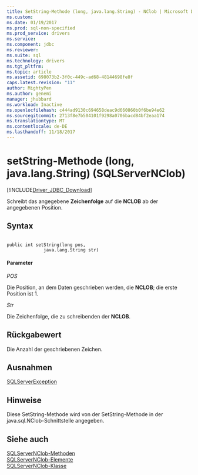 ```yaml
---
title: SetString-Methode (long, java.lang.String) - NClob | Microsoft Docs
ms.custom: 
ms.date: 01/19/2017
ms.prod: sql-non-specified
ms.prod_service: drivers
ms.service: 
ms.component: jdbc
ms.reviewer: 
ms.suite: sql
ms.technology: drivers
ms.tgt_pltfrm: 
ms.topic: article
ms.assetid: 698073b2-3f0c-449c-ad68-48144698fe8f
caps.latest.revision: "11"
author: MightyPen
ms.author: genemi
manager: jhubbard
ms.workload: Inactive
ms.openlocfilehash: c444ad9130c694658deac9d660860b0f6be94e62
ms.sourcegitcommit: 2713f8e7b504101f9298a0706bacd84bf2eaa174
ms.translationtype: MT
ms.contentlocale: de-DE
ms.lasthandoff: 11/18/2017
---
```

# <a name="setstring-method-long-javalangstring-sqlservernclob"></a>setString-Methode (long, java.lang.String) (SQLServerNClob)
[!INCLUDE[Driver_JDBC_Download](../../../includes/driver_jdbc_download.md)]

  Schreibt das angegebene **Zeichenfolge** auf die **NCLOB** ab der angegebenen Position.  
  
## <a name="syntax"></a>Syntax  
  
```  
  
public int setString(long pos,  
              java.lang.String str)  
```  
  
#### <a name="parameters"></a>Parameter  
 *POS*  
  
 Die Position, an dem Daten geschrieben werden, die **NCLOB**; die erste Position ist 1.  
  
 *Str*  
  
 Die Zeichenfolge, die zu schreibenden der **NCLOB**.  
  
## <a name="return-value"></a>Rückgabewert  
 Die Anzahl der geschriebenen Zeichen.  
  
## <a name="exceptions"></a>Ausnahmen  
 [SQLServerException](../../../connect/jdbc/reference/sqlserverexception-class.md)  
  
## <a name="remarks"></a>Hinweise  
 Diese SetString-Methode wird von der SetString-Methode in der java.sql.NClob-Schnittstelle angegeben.  
  
## <a name="see-also"></a>Siehe auch  
 [SQLServerNClob-Methoden](../../../connect/jdbc/reference/sqlservernclob-methods.md)   
 [SQLServerNClob-Elemente](../../../connect/jdbc/reference/sqlservernclob-members.md)   
 [SQLServerNClob-Klasse](../../../connect/jdbc/reference/sqlservernclob-class.md)  
  
  
